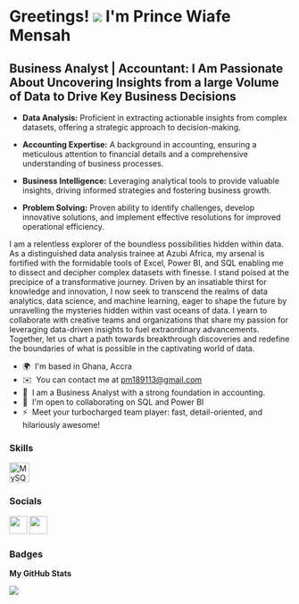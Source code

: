 
Greetings! ![](https://user-images.githubusercontent.com/18350557/176309783-0785949b-9127-417c-8b55-ab5a4333674e.gif) I'm Prince Wiafe Mensah
============================================================================================================================================

Business Analyst | Accountant: **I Am Passionate About Uncovering Insights from a large Volume of Data to Drive Key Business Decisions**
-----------------------------------

- **Data Analysis:** Proficient in extracting actionable insights from complex datasets, offering a strategic approach to decision-making.
  
- **Accounting Expertise:** A background in accounting, ensuring a meticulous attention to financial details and a comprehensive understanding of business processes.

- **Business Intelligence:** Leveraging analytical tools to provide valuable insights, driving informed strategies and fostering business growth.

- **Problem Solving:** Proven ability to identify challenges, develop innovative solutions, and implement effective resolutions for improved operational efficiency.

I am a relentless explorer of the boundless possibilities hidden within data. As a distinguished data analysis trainee at Azubi Africa, my arsenal is fortified with the formidable tools of Excel, Power BI, and SQL enabling me to dissect and decipher complex datasets with finesse. I stand poised at the precipice of a transformative journey. Driven by an insatiable thirst for knowledge and innovation, I now seek to transcend the realms of data analytics, data science, and machine learning, eager to shape the future by unravelling the mysteries hidden within vast oceans of data. I yearn to collaborate with creative teams and organizations that share my passion for leveraging data-driven insights to fuel extraordinary advancements. Together, let us chart a path towards breakthrough discoveries and redefine the boundaries of what is possible in the captivating world of data.

* 🌍  I'm based in Ghana, Accra
* ✉️  You can contact me at [pm189113@gmail.com](mailto:pm189113@gmail.com)
* 🧠  I am a Business Analyst with a strong foundation in accounting.
* 🤝  I'm open to collaborating on SQL and  Power BI
* ⚡  Meet your turbocharged team player: fast, detail-oriented, and hilariously awesome!

### Skills


<p align="left">

<a href="https://www.mysql.com/" target="_blank" rel="noreferrer"><img src="https://raw.githubusercontent.com/danielcranney/readme-generator/main/public/icons/skills/mysql-colored.svg" width="36" height="36" alt="MySQL" /></a>
</p>


### Socials

<p align="left"> <a href="https://www.github.com/Prince-Mensah" target="_blank" rel="noreferrer"><img src="https://raw.githubusercontent.com/danielcranney/readme-generator/main/public/icons/socials/github.svg" width="32" height="32" /></a> <a href="https://www.linkedin.com/in/prince-mensah-874985171/" target="_blank" rel="noreferrer"><img src="https://raw.githubusercontent.com/danielcranney/readme-generator/main/public/icons/socials/linkedin.svg" width="32" height="32" /></a> </p>

### Badges

<b>My GitHub Stats</b>

<a href="http://www.github.com/Prince-Mensah"><img src="https://github-readme-streak-stats.herokuapp.com/?user=Prince-Mensah&stroke=ffffff&background=1c1917&ring=0891b2&fire=0891b2&currStreakNum=ffffff&currStreakLabel=0891b2&sideNums=ffffff&sideLabels=ffffff&dates=ffffff&hide_border=true" /></a>


<!---
Prince-Mensah/Prince-Mensah is a ✨ special ✨ repository because its `README.md` (this file) appears on your GitHub profile.
You can click the Preview link to take a look at your changes.
--->
